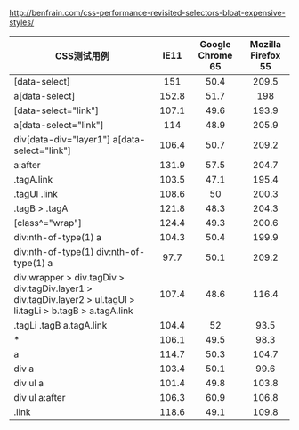 http://benfrain.com/css-performance-revisited-selectors-bloat-expensive-styles/

| CSS测试用例                                  | IE11  | Google Chrome 65 | Mozilla Firefox 55 |
| ---------------------------------------- | :---: | :--------------: | :----------------: |
| [data-select]                            |  151  |       50.4       |       209.5        |
| a[data-select]                           | 152.8 |       51.7       |        198         |
| [data-select="link"]                     | 107.1 |       49.6       |       193.9        |
| a[data-select="link"]                    |  114  |       48.9       |       205.9        |
| div[data-div="layer1"] a[data-select="link"] | 106.4 |       50.7       |       209.2        |
| a:after                                  | 131.9 |       57.5       |       204.7        |
| .tagA.link                               | 103.5 |       47.1       |       195.4        |
| .tagUl .link                             | 108.6 |        50        |       200.3        |
| .tagB > .tagA                            | 121.8 |       48.3       |       204.3        |
| [class^="wrap"]                          | 124.4 |       49.3       |       200.6        |
| div:nth-of-type(1) a                     | 104.3 |       50.4       |       199.9        |
| div:nth-of-type(1) div:nth-of-type(1) a  | 97.7  |       50.1       |       209.2        |
| div.wrapper > div.tagDiv > div.tagDiv.layer1  > div.tagDiv.layer2 > ul.tagUl > li.tagLi > b.tagB > a.tagA.link | 107.4 |       48.6       |       116.4        |
| .tagLi .tagB a.tagA.link                 | 104.4 |        52        |        93.5        |
| *                                        | 106.1 |       49.5       |        98.3        |
| a                                        | 114.7 |       50.3       |       104.7        |
| div a                                    | 103.4 |       50.1       |        99.6        |
| div ul a                                 | 101.4 |       49.8       |       103.8        |
| div ul a:after                           | 106.3 |       60.9       |       106.8        |
| .link                                    | 118.6 |       49.1       |       109.8        |



